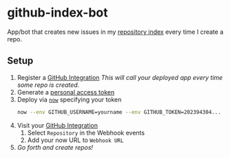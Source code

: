 # github-index-bot

App/bot that creates new issues in my [repository index](https://github.com/fregante/index) every time I create a repo.

## Setup

1. Register a [GitHub Integration](https://github.com/settings/integrations)
    _This will call your deployed app every time some repo is created._
1. Generate a [personal access token](https://github.com/settings/tokens)
1. Deploy via [`now`](https://github.com/zeit/now-cli) specifying your token
    ```sh
    now --env GITHUB_USERNAME=yourname --env GITHUB_TOKEN=202394304...
    ```
1. Visit your [GitHub Integration](https://github.com/settings/integrations)
    1. Select `Repository` in the Webhook events
    2. Add your now URL to `Webhook URL`
1. _Go forth and create repos!_
